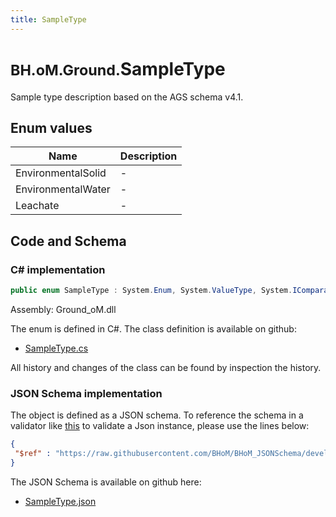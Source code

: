 ```yaml
---
title: SampleType
---
```


# <small>BH.oM.Ground.</small>**SampleType**

Sample type description based on the AGS schema v4.1.

## Enum values

| Name            | Description                                                    |
|-----------------|----------------------------------------------------------------|
| EnvironmentalSolid |  -  |
| EnvironmentalWater |  -  |
| Leachate |  -  |


## Code and Schema

### C# implementation

``` C# title="C#"
public enum SampleType : System.Enum, System.ValueType, System.IComparable, System.ISpanFormattable, System.IFormattable, System.IConvertible
```

Assembly: Ground_oM.dll

The enum is defined in C#. The class definition is available on github:

- [SampleType.cs](https://github.com/BHoM/BHoM/blob/develop/Ground_oM/eNums\SampleType.cs)

All history and changes of the class can be found by inspection the history.
### JSON Schema implementation

The object is defined as a JSON schema. To reference the schema in a validator like [this](https://www.jsonschemavalidator.net/) to validate a Json instance, please use the lines below:

``` json title="JSON Schema"
{
 "$ref" : "https://raw.githubusercontent.com/BHoM/BHoM_JSONSchema/develop/Ground_oM/SampleType.json"
}
```

The JSON Schema is available on github here:

- [SampleType.json](https://github.com/BHoM/BHoM_JSONSchema/blob/develop/Ground_oM/SampleType.json)
